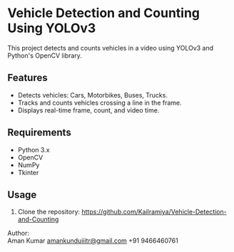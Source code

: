 # Vehicle Detection and Counting Using YOLOv3

This project detects and counts vehicles in a video using YOLOv3 and Python's OpenCV library.

## Features
- Detects vehicles: Cars, Motorbikes, Buses, Trucks.
- Tracks and counts vehicles crossing a line in the frame.
- Displays real-time frame, count, and video time.

## Requirements
- Python 3.x
- OpenCV
- NumPy
- Tkinter

## Usage
1. Clone the repository:
   https://github.com/Kailramiya/Vehicle-Detection-and-Counting

Author:<br>
Aman Kumar amankunduiiitr@gmail.com +91 9466460761
